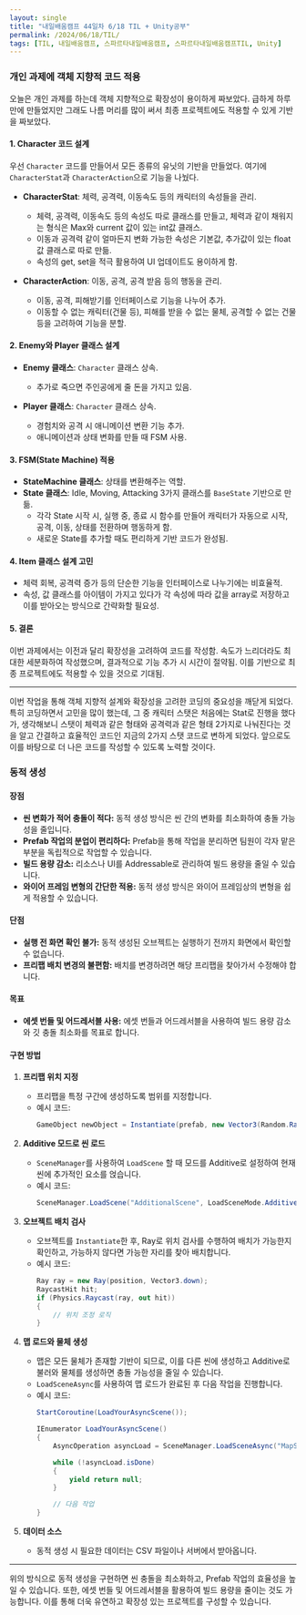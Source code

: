 ```yaml
---
layout: single
title: "내일배움캠프 44일차 6/18 TIL + Unity공부"
permalink: /2024/06/18/TIL/
tags: [TIL, 내일배움캠프, 스파르타내일배움캠프, 스파르타내일배움캠프TIL, Unity]
---
```


### 개인 과제에 객체 지향적 코드 적용

오늘은 개인 과제를 하는데 객체 지향적으로 확장성이 용이하게 짜보았다. 급하게 하루 만에 만들었지만 그래도 나름 머리를 많이 써서 최종 프로젝트에도 적용할 수 있게 기반을 짜보았다.

#### 1. Character 코드 설계

우선 `Character` 코드를 만들어서 모든 종류의 유닛의 기반을 만들었다. 여기에 `CharacterStat`과 `CharacterAction`으로 기능을 나눴다.

- **CharacterStat**: 체력, 공격력, 이동속도 등의 캐릭터의 속성들을 관리.
  - 체력, 공격력, 이동속도 등의 속성도 따로 클래스를 만들고, 체력과 같이 채워지는 형식은 Max와 current 값이 있는 int값 클래스.
  - 이동과 공격력 같이 얼마든지 변화 가능한 속성은 기본값, 추가값이 있는 float값 클래스로 따로 만듦.
  - 속성의 get, set을 적극 활용하여 UI 업데이트도 용이하게 함.
  
- **CharacterAction**: 이동, 공격, 공격 받음 등의 행동을 관리.
  - 이동, 공격, 피해받기를 인터페이스로 기능을 나누어 추가.
  - 이동할 수 없는 캐릭터(건물 등), 피해를 받을 수 없는 물체, 공격할 수 없는 건물 등을 고려하여 기능을 분할.

#### 2. Enemy와 Player 클래스 설계

- **Enemy 클래스**: `Character` 클래스 상속.
  - 추가로 죽으면 주인공에게 줄 돈을 가지고 있음.
  
- **Player 클래스**: `Character` 클래스 상속.
  - 경험치와 공격 시 애니메이션 변환 기능 추가.
  - 애니메이션과 상태 변화를 만들 때 FSM 사용.

#### 3. FSM(State Machine) 적용

- **StateMachine 클래스**: 상태를 변환해주는 역할.
- **State 클래스**: Idle, Moving, Attacking 3가지 클래스를 `BaseState` 기반으로 만듦.
  - 각각 State 시작 시, 실행 중, 종료 시 함수를 만들어 캐릭터가 자동으로 시작, 공격, 이동, 상태를 전환하며 행동하게 함.
  - 새로운 State를 추가할 때도 편리하게 기반 코드가 완성됨.

#### 4. Item 클래스 설계 고민

- 체력 회복, 공격력 증가 등의 단순한 기능을 인터페이스로 나누기에는 비효율적.
- 속성, 값 클래스를 아이템이 가지고 있다가 각 속성에 따라 값을 array로 저장하고 이를 받아오는 방식으로 간략화할 필요성.

#### 5. 결론

이번 과제에서는 이전과 달리 확장성을 고려하여 코드를 작성함. 속도가 느리더라도 최대한 세분화하여 작성했으며, 결과적으로 기능 추가 시 시간이 절약됨. 이를 기반으로 최종 프로젝트에도 적용할 수 있을 것으로 기대됨.

---

이번 작업을 통해 객체 지향적 설계와 확장성을 고려한 코딩의 중요성을 깨닫게 되었다. 특히 코딩하면서 고민을 많이 했는데, 그 중 캐릭터 스탯은 처음에는 Stat<T>로 진행을 했다가, 생각해보니 스탯이 체력과 같은 형태와 공격력과 같은 형태 2가지로 나눠진다는 것을 알고 간결하고 효율적인 코드인 지금의 2가지 스탯 코드로 변하게 되었다. 앞으로도 이를 바탕으로 더 나은 코드를 작성할 수 있도록 노력할 것이다.

### 동적 생성

#### 장점
- **씬 변화가 적어 충돌이 적다:** 동적 생성 방식은 씬 간의 변화를 최소화하여 충돌 가능성을 줄입니다.
- **Prefab 작업의 분업이 편리하다:** Prefab을 통해 작업을 분리하면 팀원이 각자 맡은 부분을 독립적으로 작업할 수 있습니다.
- **빌드 용량 감소:** 리소스나 UI를 Addressable로 관리하여 빌드 용량을 줄일 수 있습니다.
- **와이어 프레임 변형의 간단한 적용:** 동적 생성 방식은 와이어 프레임상의 변형을 쉽게 적용할 수 있습니다.

#### 단점
- **실행 전 화면 확인 불가:** 동적 생성된 오브젝트는 실행하기 전까지 화면에서 확인할 수 없습니다.
- **프리팹 배치 변경의 불편함:** 배치를 변경하려면 해당 프리팹을 찾아가서 수정해야 합니다.

#### 목표
- **에셋 번들 및 어드레서블 사용:** 에셋 번들과 어드레서블을 사용하여 빌드 용량 감소와 깃 충돌 최소화를 목표로 합니다.

#### 구현 방법
1. **프리팹 위치 지정**
   - 프리팹을 특정 구간에 생성하도록 범위를 지정합니다.
   - 예시 코드:
     ```csharp
     GameObject newObject = Instantiate(prefab, new Vector3(Random.Range(minX, maxX), 0, Random.Range(minZ, maxZ)), Quaternion.identity);
     ```

2. **Additive 모드로 씬 로드**
   - `SceneManager`를 사용하여 `LoadScene` 할 때 모드를 Additive로 설정하여 현재 씬에 추가적인 요소를 얹습니다.
   - 예시 코드:
     ```csharp
     SceneManager.LoadScene("AdditionalScene", LoadSceneMode.Additive);
     ```

3. **오브젝트 배치 검사**
   - 오브젝트를 `Instantiate`한 후, Ray로 위치 검사를 수행하여 배치가 가능한지 확인하고, 가능하지 않다면 가능한 자리를 찾아 배치합니다.
   - 예시 코드:
     ```csharp
     Ray ray = new Ray(position, Vector3.down);
     RaycastHit hit;
     if (Physics.Raycast(ray, out hit))
     {
         // 위치 조정 로직
     }
     ```

4. **맵 로드와 물체 생성**
   - 맵은 모든 물체가 존재할 기반이 되므로, 이를 다른 씬에 생성하고 Additive로 불러와 물체를 생성하면 충돌 가능성을 줄일 수 있습니다.
   - `LoadSceneAsync`를 사용하여 맵 로드가 완료된 후 다음 작업을 진행합니다.
   - 예시 코드:
     ```csharp
     StartCoroutine(LoadYourAsyncScene());

     IEnumerator LoadYourAsyncScene()
     {
         AsyncOperation asyncLoad = SceneManager.LoadSceneAsync("MapScene", LoadSceneMode.Additive);

         while (!asyncLoad.isDone)
         {
             yield return null;
         }

         // 다음 작업
     }
     ```

5. **데이터 소스**
   - 동적 생성 시 필요한 데이터는 CSV 파일이나 서버에서 받아옵니다.

---

위의 방식으로 동적 생성을 구현하면 씬 충돌을 최소화하고, Prefab 작업의 효율성을 높일 수 있습니다. 또한, 에셋 번들 및 어드레서블을 활용하여 빌드 용량을 줄이는 것도 가능합니다. 이를 통해 더욱 유연하고 확장성 있는 프로젝트를 구성할 수 있습니다.
